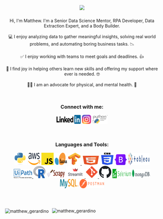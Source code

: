 <h1 align="center">
  <a href="https://github.com/GeeDino11/Professional-Showcase">
    <img src="https://readme-typing-svg.herokuapp.com/?lines=Hello,+There!;This+is+Matthew+Gerardino...;Nice+to+meet+you!+👋&center=true&height=80&repeat=true&multiline=true&duration=3000">
  </a>
</h1>

<p align="center">
   Hi, I'm Matthew. I'm a Senior Data Science Mentor, RPA Developer, Data Extraction Expert, and a Body Builder.</br></br>
   💻 I enjoy analyzing data to gather meaningful insights, solving real world problems, and automating boring business tasks. 📉 </br></br>
   ✅ I enjoy working with teams to meet goals and deadlines. 👍</br></br>
   📝 I find joy in helping others learn new skills and offering my support where ever is needed. 🤓 </br></br>
   🏋️‍♂️ I am an advocate for physical, and mental health. 💪
</p>

<br>

<h3 align="center">Connect with me:</h3>
<p align="center">
<a href="https://www.linkedin.com/in/matthew-gerardino/" target="_blank">
<img src="images/linkedIn_logo.svg" alt="matthewgerardino" height="30" width="80" /></a>
<a href="https://instagram.com/matt_gerardino" target="_blank">
<img src="images/instagram_logo.svg" alt="matt_gerardino" height="30" width="30" /></a>
<a href="https://pypi.org/project/DS-Students/" target="_blank">
<img src="images/pypi_logo.svg" alt="DS-Students" height="30" width="50" /></a>
</p>

</br>

<h3 align="center">Languages and Tools:</h3>

<div align="center"> 
<a href="https://www.python.org/" target="_blank" rel="noreferrer"> 
<img src="images/python_logo.svg" alt="python" width="40" height="40"/></a>

<a href="https://aws.amazon.com" target="_blank" rel="noreferrer"> 
<img src="images/amazon_web_services_logo.svg" alt="aws" width="40" height="40"/></a>

<a href="https://www.javascript.com/" target="_blank" rel="noreferrer"> 
<img src="images/JavaScript_logo.svg" alt="javascript" width="40" height="40"/></a>

 <a href="https://scikit-learn.org/stable/" target="_blank" rel="noreferrer"> 
 <img src="images/scikit_learn_logo.svg" alt="Sklearn" width="40" height="40"/></a>

 <a href="https://www.tensorflow.org/?gclid=Cj0KCQjwvZCZBhCiARIsAPXbajs3Wx52UMdMB_vplFkw4p_9IqQ0OlW1vgMA3stibWrxrnzhr7biAUMaAp03EALw_wcB" target="_blank" rel="noreferrer"> 
 <img src="images/tensorflow_logo.svg" alt="tensorflow" width="40" height="40"/> </a>

 <a href="https://html.spec.whatwg.org/multipage/" target="_blank" rel="noreferrer"> 
<img src="images/HTML5_logoe.svg" alt="html5" width="60" height="30"/></a>

<a href="https://www.css3.com/" target="_blank" rel="noreferrer"> 
<img src="images/CSS3_logo.svg" alt="css3" width="40" height="40"/></a>

<a href="https://getbootstrap.com/" target="_blank" rel="noreferrer"> 
<img src="images/Bootstrap_logo.svg" alt="bootstrap" width="40" height="35"/></a>
 
<a href="https://www.tableau.com/" target="_blank" rel="tableau"> 
<img src="images/tableau_logo.svg" alt="tableau" width="70" height="40"/> </a> <br>

<a href="https://www.uipath.com/" target="_blank" rel="noreferrer"> 
<img src="images/UiPath_logo.png" alt="UiPath" width="60" height="30"/> </a>

<a href="https://www.r-project.org/" target="_blank" rel="noreferrer"> 
<img src="images/R_logo.png" alt="R Programming" width="40" height="40"/></a>

<a href="https://scrapy.org/" target="_blank" rel="noreferrer"> 
<img src="images/scrapy_logo.jpg" alt="scrapy" width="60" height="30"/></a>

<a href="https://streamlit.io/" target="_blank" rel="noreferrer"> 
<img src="images/streamlit_logo.png" alt="streamlit" width="60" height="40"/> </a>

<a href="https://git-scm.com/" target="_blank" rel="noreferrer"> 
<img src="images/git_icon.svg" alt="git" width="40" height="40"/> </a>

<a href="https://github.com/" target="_blank" rel="noreferrer"> 
<img src="images/github_logo.svg" alt="github" width="40" height="40"/></a>

<a href="https://www.selenium.dev/" target="_blank" rel="noreferrer"> 
<img src="images/selenium_logo.svg" alt="selenium" width="60" height="30"/></a>

<a href="https://www.mongodb.com/" target="_blank" rel="noreferrer"> 
<img src="images/MongoDB_logo.svg" alt="mongodb" width="60" height="30"/></a>

<a href="https://www.mysql.com/" target="_blank" rel="noreferrer"> 
<img src="images/MySQL_logo.svg" alt="mysql" width="60" height="30"/></a>

<a href="https://www.postman.com/" target="_blank" rel="noreferrer"> 
<img src="images/Postman.png" alt="postman" width="80" height="30"/></a> 
</div>

<br><br>

<p>
<img  align="center" height="180px" width="350px" src="https://github-readme-stats-eight-theta.vercel.app/api?username=GeeDino11&show_icons=true&hide_border=true&include_all_commits=true&count_private=true&bg_color=00000000&layout=compact&theme=tokyonight" alt="matthew_gerardino" />

<img align="right" height="180px" width="350px" src="https://github-readme-stats.vercel.app/api/top-langs?username=GeeDino11&show_icons=true&hide_border=true&bg_color=00000000&locale=en&layout=compact&theme=tokyonight" alt="matthew_gerardino" />
</p>
